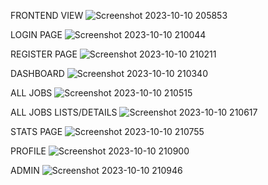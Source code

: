 FRONTEND VIEW
![Screenshot 2023-10-10 205853](https://github.com/vikaspandey18/mern-course/assets/86400964/d2a085bd-f23a-46fd-ad30-83cfdefa4c65)

LOGIN PAGE
![Screenshot 2023-10-10 210044](https://github.com/vikaspandey18/mern-course/assets/86400964/7b89d264-ef1d-4e3b-81db-efb029309931)

REGISTER PAGE
![Screenshot 2023-10-10 210211](https://github.com/vikaspandey18/mern-course/assets/86400964/7be31215-ebea-4795-8dc1-034825f3169a)

DASHBOARD
![Screenshot 2023-10-10 210340](https://github.com/vikaspandey18/mern-course/assets/86400964/a6272696-b9af-4e55-bbc1-771f72163a7f)

ALL JOBS
![Screenshot 2023-10-10 210515](https://github.com/vikaspandey18/mern-course/assets/86400964/7b7e1f91-e942-4625-8a9d-f1d2f8943a0c)

ALL JOBS LISTS/DETAILS
![Screenshot 2023-10-10 210617](https://github.com/vikaspandey18/mern-course/assets/86400964/853d029a-2cb5-42ad-880d-b51b8bb7967d)

STATS PAGE
![Screenshot 2023-10-10 210755](https://github.com/vikaspandey18/mern-course/assets/86400964/0e386ce6-2c33-4b46-a894-eaae7284dad1)

PROFILE
![Screenshot 2023-10-10 210900](https://github.com/vikaspandey18/mern-course/assets/86400964/be0fcadc-6492-4a3c-b135-45ed05f8980d)

ADMIN
![Screenshot 2023-10-10 210946](https://github.com/vikaspandey18/mern-course/assets/86400964/340a2b33-21a2-481f-baca-2f14daa159e6)


